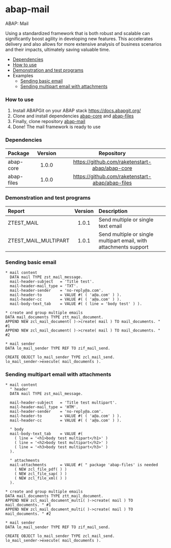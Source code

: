 # abap-mail
ABAP: Mail

Using a standardized framework that is both robust and scalable can significantly boost agility in developing new features. This accelerates delivery and also allows for more extensive analysis of business scenarios and their impacts, ultimately saving valuable time.

* [Dependencies](#dependencies)
* [How to use](#how-to-use)
* [Demonstration and test programs](#demonstration-and-test-programs)
* Examples
  * [Sending basic email](#sending-basic-email)
  * [Sending multipart email with attachments](#sending-multipart-email-with-attachments)


### How to use 

1) Install ABAPGit on your ABAP stack https://docs.abapgit.org/
2) Clone and install dependencies [abap-core](https://github.com/raketenstart-abap/abap-core) and [abap-files](https://github.com/raketenstart-abap/abap-files)
3) Finally, clone repository [abap-mail](https://github.com/raketenstart-abap/abap-mail)
4) Done! The mail framework is ready to use


### **Dependencies**

| Package              | Version  | Repository                                      |
| :------------------- | :------: | :---------------------------------------------: |
| abap-core            |   1.0.0  | https://github.com/raketenstart-abap/abap-core  |
| abap-files           |   1.0.0  | https://github.com/raketenstart-abap/abap-files |

### **Demonstration and test programs**

| Report               | Version  | Description                                                       |
| :------------------- | :------: | :---------------------------------------------------------------- |
| ZTEST_MAIL           |   1.0.1  | Send multiple or single text email                                |
| ZTEST_MAIL_MULTIPART |   1.0.1  | Send multiple or single multipart email, with attachments support |

### Sending basic email

```abap
* mail content
  DATA mail TYPE zst_mail_message.
  mail-header-subject   = 'Title test'.
  mail-header-mail_type = 'TXT'.
  mail-header-sender    = 'no-reply@a.com'.
  mail-header-to        = VALUE #( ( 'a@a.com' ) ).
  mail-header-cc        = VALUE #( ( 'a@a.com' ) ).
  mail-body-text_tab    = VALUE #( ( line = 'body test' ) ).

* create and group multiple emails
DATA mail_documents TYPE ztt_mail_document.
APPEND NEW zcl_mail_document( )->create( mail ) TO mail_documents. " #1
APPEND NEW zcl_mail_document( )->create( mail ) TO mail_documents. " #2

* mail sender
DATA lo_mail_sender TYPE REF TO zif_mail_send.

CREATE OBJECT lo_mail_sender TYPE zcl_mail_send.
lo_mail_sender->execute( mail_documents ).
```

### Sending multipart email with attachments

```abap
* mail content
  " header
  DATA mail TYPE zst_mail_message.

  mail-header-subject   = 'Title test multipart'.
  mail-header-mail_type = 'HTM'.
  mail-header-sender    = 'no-reply@a.com'.
  mail-header-to        = VALUE #( ( 'a@a.com' ) ).
  mail-header-cc        = VALUE #( ( 'a@a.com' ) ).

  " body
  mail-body-text_tab    = VALUE #(
    ( line = '<h1>body test multipart</h1>' )
    ( line = '<h2>body test multipart</h2>' )
    ( line = '<h3>body test multipart</h3>' )
  ).

  " attachments
  mail-attachments      = VALUE #( " package 'abap-files' is needed
    ( NEW zcl_file_pdf( ) )
    ( NEW zcl_file_sap( ) )
    ( NEW zcl_file_xml( ) )
  ).

* create and group multiple emails
DATA mail_documents TYPE ztt_mail_document.
APPEND NEW zcl_mail_document_multi( )->create( mail ) TO mail_documents. " #1
APPEND NEW zcl_mail_document_multi( )->create( mail ) TO mail_documents. " #2

* mail sender
DATA lo_mail_sender TYPE REF TO zif_mail_send.

CREATE OBJECT lo_mail_sender TYPE zcl_mail_send.
lo_mail_sender->execute( mail_documents ).
```
